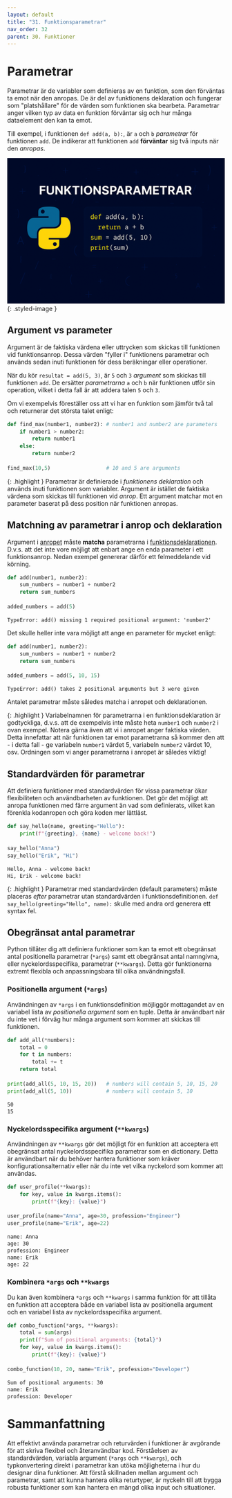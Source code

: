 ```yaml
---
layout: default
title: "31. Funktionsparametrar"
nav_order: 32
parent: 30. Funktioner
---
```


# Parametrar
Parametrar är de variabler som definieras av en funktion, som den förväntas ta emot när den anropas. De är del av funktionens deklaration och fungerar som "platshållare" för de värden som funktionen ska bearbeta. Parametrar anger vilken typ av data en funktion förväntar sig och hur många dataelement den kan ta emot.

Till exempel, i funktionen `def add(a, b):`, är `a` och `b` _parametrar_ för funktionen `add`. De indikerar att funktionen `add` __förväntar__ sig två inputs när den _anropas_.

![Function parameters](../../assets/images/banners/ch30.png){: .styled-image }

## Argument vs parameter
Argument är de faktiska värdena eller uttrycken som skickas till funktionen vid funktionsanrop. Dessa värden "fyller i" funktionens parametrar och används sedan inuti funktionen för dess beräkningar eller operationer.

När du kör `resultat = add(5, 3)`, är `5` och `3` _argument_ som skickas till funktionen `add`. De ersätter _parametrarna_ `a` och `b` när funktionen utför sin operation, vilket i detta fall är att addera talen `5` och `3`.

Om vi exempelvis föreställer oss att vi har en funktion som jämför två tal och returnerar det största talet enligt:
```python
def find_max(number1, number2): # number1 and number2 are parameters
    if number1 > number2:
        return number1
    else:
        return number2

find_max(10,5)                  # 10 and 5 are arguments
```

{: .highlight }
Parametrar är definierade i _funktionens deklaration_ och används inuti funktionen som variabler. Argument är istället de faktiska värdena som skickas till funktionen vid _anrop_. Ett argument matchar mot en parameter baserat på dess position när funktionen anropas.

## Matchning av parametrar i anrop och deklaration
Argument i <u>anropet</u> måste __matcha__ parametrarna i <u>funktionsdeklarationen</u>. D.v.s. att det inte vore möjligt att enbart ange en enda parameter i ett funktionsanrop. Nedan exempel genererar därför ett felmeddelande vid körning.
```python
def add(number1, number2):
    sum_numbers = number1 + number2
    return sum_numbers

added_numbers = add(5)
```
<div class="code-example" markdown="1">
<pre><code>TypeError: add() missing 1 required positional argument: 'number2'</code> </pre>
</div>

Det skulle heller inte vara möjligt att ange en parameter för mycket enligt:
```python
def add(number1, number2):
    sum_numbers = number1 + number2
    return sum_numbers

added_numbers = add(5, 10, 15)
```
<div class="code-example" markdown="1">
<pre><code>TypeError: add() takes 2 positional arguments but 3 were given</code> </pre>
</div>

Antalet parametrar måste således matcha i anropet och deklarationen.

{: .highlight }
Variabelnamnen för parametrarna i en funktionsdeklaration är godtyckliga, d.v.s. att de exempelvis inte måste heta `number1` och `number2` i ovan exempel. Notera gärna även att vi i anropet anger faktiska värden. Detta innefattar att när funktionen tar emot parametrarna så kommer den att - i detta fall - ge variabeln `number1` värdet 5, variabeln `number2` värdet 10, osv. Ordningen som vi anger parametrarna i anropet är således viktig!

## Standardvärden för parametrar
Att definiera funktioner med standardvärden för vissa parametrar ökar flexibiliteten och användbarheten av funktionen. Det gör det möjligt att anropa funktionen med färre argument än vad som definierats, vilket kan förenkla kodanropen och göra koden mer lättläst.
```python
def say_hello(name, greeting="Hello"):
    print(f"{greeting}, {name} - welcome back!")

say_hello("Anna")  
say_hello("Erik", "Hi")
```
<div class="code-example" markdown="1">
<pre><code>Hello, Anna - welcome back!
Hi, Erik - welcome back!</code> </pre>
</div>

{: .highlight }
Parametrar med standardvärden (default parameters) måste placeras _efter_ parametrar utan standardvärden i funktionsdefinitionen. `def say_hello(greeting="Hello", name):` skulle med andra ord generera ett syntax fel.

## Obegränsat antal parametrar
Python tillåter dig att definiera funktioner som kan ta emot ett obegränsat antal positionella parametrar (`*args`) samt ett obegränsat antal namngivna, eller nyckelordsspecifika, parametrar (`**kwargs`). Detta gör funktionerna extremt flexibla och anpassningsbara till olika användningsfall.

### Positionella argument (`*args`)
Användningen av `*args` i en funktionsdefinition möjliggör mottagandet av en variabel lista av _positionella argument_ som en tuple. Detta är användbart när du inte vet i förväg hur många argument som kommer att skickas till funktionen.

```python
def add_all(*numbers):      
    total = 0
    for t in numbers:
        total += t
    return total

print(add_all(5, 10, 15, 20))   # numbers will contain 5, 10, 15, 20
print(add_all(5, 10))           # numbers will contain 5, 10
```
<div class="code-example" markdown="1">
<pre><code>50
15</code> </pre>
</div>

### Nyckelordsspecifika argument (`**kwargs`)
Användningen av `**kwargs` gör det möjligt för en funktion att acceptera ett obegränsat antal nyckelordsspecifika parametrar som en dictionary. Detta är användbart när du behöver hantera funktioner som kräver konfigurationsalternativ eller när du inte vet vilka nyckelord som kommer att användas.

```python
def user_profile(**kwargs):
    for key, value in kwargs.items():
        print(f"{key}: {value}")

user_profile(name="Anna", age=30, profession="Engineer")
user_profile(name="Erik", age=22)
```
<div class="code-example" markdown="1">
<pre><code>name: Anna
age: 30
profession: Engineer
name: Erik
age: 22</code> </pre>
</div>

### Kombinera `*args` och `**kwargs`
Du kan även kombinera `*args` och `**kwargs` i samma funktion för att tillåta en funktion att acceptera både en variabel lista av positionella argument och en variabel lista av nyckelordsspecifika argument.

```python
def combo_function(*args, **kwargs):
    total = sum(args)
    print(f"Sum of positional arguments: {total}")
    for key, value in kwargs.items():
        print(f"{key}: {value}")

combo_function(10, 20, name="Erik", profession="Developer")
```
<div class="code-example" markdown="1">
<pre><code>Sum of positional arguments: 30
name: Erik
profession: Developer</code> </pre>
</div>

# Sammanfattning
Att effektivt använda parametrar och returvärden i funktioner är avgörande för att skriva flexibel och återanvändbar kod. Förståelsen av standardvärden, variabla argument (`*args` och `**kwargs`), och typkonvertering direkt i parametrar kan utöka möjligheterna i hur du designar dina funktioner. Att förstå skillnaden mellan argument och parametrar, samt att kunna hantera olika returtyper, är nyckeln till att bygga robusta funktioner som kan hantera en mängd olika input och situationer.